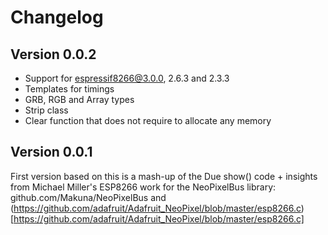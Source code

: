 # Changelog

## Version 0.0.2

- Support for espressif8266@3.0.0, 2.6.3 and 2.3.3
- Templates for timings
- GRB, RGB and Array types
- Strip class
- Clear function that does not require to allocate any memory

## Version 0.0.1

First version based on this is a mash-up of the Due show() code + insights from Michael Miller's
ESP8266 work for the NeoPixelBus library: github.com/Makuna/NeoPixelBus and
(https://github.com/adafruit/Adafruit_NeoPixel/blob/master/esp8266.c)[https://github.com/adafruit/Adafruit_NeoPixel/blob/master/esp8266.c]

